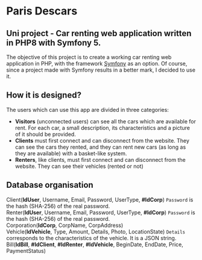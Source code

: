 # Paris Descars
Uni project - Car renting web application written in PHP8 with Symfony 5.
---
The objective of this project is to create a working car renting web application in PHP, with the framework [Symfony](https://symfony.com/) as an option. Of course, since a project made with Symfony results in a better mark, I decided to use it. 

## How it is designed?

The users which can use this app are divided in three categories:
* **Visitors** (unconnected users) can see all the cars which are available for rent. For each car, a small description, its characteristics and a picture of it should be provided.
* **Clients** must first connect and can disconnect from the website. They can see the cars they rented, and they can rent new cars (as long as they are available) with a basket-like system.
* **Renters**, like clients, must first connect and can disconnect from the website. They can see their vehicles (rented or not)

## Database organisation

Client(**IdUser**, Username, Email, Password, UserType, **#IdCorp**) `Password` is the hash (SHA-256) of the real password.  
Renter(**IdUser**, Username, Email, Password, UserType, **#IdCorp**) `Password` is the hash (SHA-256) of the real password.  
Corporation(**IdCorp**, CorpName, CorpAddress)  
Vehicle(**IdVehicle**, Type, Amount, Details, Photo, LocationState) `Details` corresponds to the characteristics of the vehicle. It is a JSON string.  
Bill(**IdBill**, **#IdClient**, **#IdRenter**, **#IdVehicle**, BeginDate, EndDate, Price, PaymentStatus)
